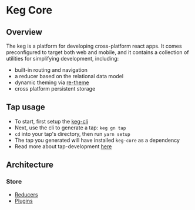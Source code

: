 # Keg Core

## Overview

The keg is a platform for developing cross-platform react apps.
It comes preconfigured to target both web and mobile, and it contains a 
collection of utilities for simplifying development, including:
  * built-in routing and navigation
  * a reducer based on the relational data model
  * dynamic theming via [re-theme](https://github.com/simpleviewinc/re-theme)
  * cross platform persistent storage

## Tap usage

* To start, first setup the [keg-cli](https://github.com/simpleviewinc/keg-cli#install)
* Next, use the cli to generate a tap:
`keg gn tap`
* `cd` into your tap's directory, then run `yarn setup`
* The tap you generated will have installed `keg-core` as a dependency
* Read more about tap-development [here](https://www.some-docs-we-need-to-write.confluence.com)

## Architecture

### Store

* [Reducers](core/base/reducers/README.md)
* [Plugins](core/base/store/plugins/README.md)


